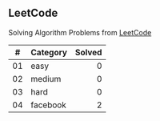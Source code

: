 ## LeetCode

Solving Algorithm Problems from [LeetCode](https://leetcode.com/)

| #  |    Category    | Solved |
|:--:|:---------------|-------:|
| 01 |      easy      |   0   |
| 02 |     medium     |   0   |
| 03 |      hard      |   0   |
| 04 |    facebook    |   2   |
